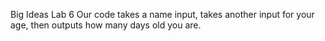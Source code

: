 Big Ideas Lab 6
Our code takes a name input, takes another input for your age, then outputs how many days old you are.
